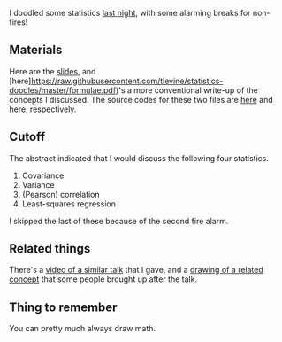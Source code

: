 I doodled some statistics
[last night](http://www.meetup.com/NYC-Machine-Learning/events/170546362/),
with some alarming breaks for non-fires!

## Materials
Here are the
[slides](https://raw.githubusercontent.com/tlevine/statistics-doodles/master/doodles.pdf),
and [here]https://raw.githubusercontent.com/tlevine/statistics-doodles/master/formulae.pdf)'s
a more conventional write-up of the concepts I discussed.
The source codes for these two files are
[here](https://github.com/tlevine/statistics-doodles/blob/master/doodles.r) and
[here](https://github.com/tlevine/statistics-doodles/blob/master/formulae.tex),
respectively.

## Cutoff
The abstract indicated that I would discuss the following four statistics.

1. Covariance
2. Variance
3. (Pearson) correlation
4. Least-squares regression

I skipped the last of these because of the second fire alarm.

## Related things
There's a
[video of a similar talk](/!/statistics-with-doodles-sudoroom)
that I gave, and a
[drawing of a related concept](/!/higher-power-distance-measures/)
that some people brought up after the talk.

## Thing to remember
You can pretty much always draw math.
